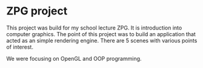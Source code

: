 # ZPG project

This project was build for my school lecture ZPG. It is introduction into computer graphics. The point of this project was to build an application that acted as an simple rendering engine. There are 5 scenes with various points of interest.

We were focusing on OpenGL and OOP programming.
